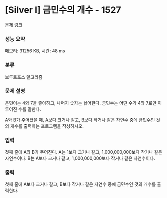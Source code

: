 # [Silver I] 금민수의 개수 - 1527 

[문제 링크](https://www.acmicpc.net/problem/1527) 

### 성능 요약

메모리: 31256 KB, 시간: 48 ms

### 분류

브루트포스 알고리즘

### 문제 설명

<p>은민이는 4와 7을 좋아하고, 나머지 숫자는 싫어한다. 금민수는 어떤 수가 4와 7로만 이루어진 수를 말한다.</p>

<p>A와 B가 주어졌을 때, A보다 크거나 같고, B보다 작거나 같은 자연수 중에 금민수인 것의 개수를 출력하는 프로그램을 작성하시오.</p>

### 입력 

 <p>첫째 줄에 A와 B가 주어진다. A는 1보다 크거나 같고, 1,000,000,000보다 작거나 같은 자연수이다. B는 A보다 크거나 같고, 1,000,000,000보다 작거나 같은 자연수이다.</p>

### 출력 

 <p>첫째 줄에 A보다 크거나 같고, B보다 작거나 같은 자연수 중에 금민수인 것의 개수를 출력한다.</p>

